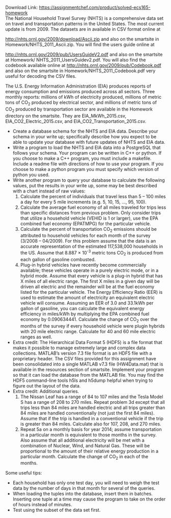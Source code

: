 Download Link: https://assignmentchef.com/product/solved-ecs165-homework
<br>
The National Household Travel Survey (NHTS) is a comprehensive data set on travel and transportation patterns in the United States. The most current update is from 2009. The datasets are in available in CSV format online at

http://nhts.ornl.gov/2009/download/Ascii.zip and also on the smartsite in Homework/NHTS_2011_Ascii.zip. You will find the users guide online at

http://nhts.ornl.gov/2009/pub/UsersGuideV2.pdf  and also on the smartsite at Homework/ NHTS_2011_UsersGuidev2.pdf.  You will also find the codebook available online at http://nhts.ornl.gov/2009/pub/Codebook.pdf and also on the smartsite in Homework/NHTS_2011_Codebook.pdf very useful for decoding the CSV files.

The U.S. Energy Information Administration (EIA) produces reports of energy consumption and emissions produced across all sectors. Three monthly reports: millions of kWh of electricity produced, millions of metric tons of CO<sub>2</sub> produced by electrical sector, and millions of metric tons of CO<sub>2</sub> produced by transportation sector are available in the Homework directory on the smartsite. They are EIA_MkWh_2015.csv, EIA_CO2_Electric_2015.csv, and EIA_CO2_Transportation_2015.csv.

<ul>

 <li>Create a database schema for the NHTS and EIA data. Describe your schema in your write up; specifically describe how you expect to be able to update your database with future updates of NHTS and EIA data.</li>

 <li>Write a program to load the NHTS and EIA data into a PostgreSQL that follows your schema. Your program can be written in C++ or python. If you choose to make a C++ program, you must include a makefile. Include a readme file with directions of how to use your program. If you choose to make a python program you must specify which version of python you used.</li>

 <li>Write another program to query your database to calculate the following values, put the results in your write up, some may be best described with a chart instead of raw values:

  <ol>

   <li>Calculate the percent of individuals that travel less than 5 – 100 miles a day for every 5 mile increments (e.g. 5, 10, 15, …, 95, 100).</li>

   <li>Calculate the average fuel economy of all miles traveled for trips less than specific distances from previous problem. Only consider trips that utilize a household vehicle (VEHID is 1 or larger), use the EPA combined fuel economy (EPATMPG) for the particular vehicle.</li>

   <li>Calculate the percent of transportation CO<sub>2</sub> emissions should be attributed to household vehicles for each month of the survey (3/2008 – 04/2009). For this problem assume that the data is an accurate representation of the estimated 117,538,000 households in the US. Assume that 8.887 × 10<sup>-3</sup> metric tons CO<sub>2</sub> is produced from each gallon of gasoline combusted.</li>

   <li>Plug-in hybrid vehicles have recently become commercially available; these vehicles operate in a purely electric mode, or in a hybrid mode. Assume that every vehicle is a plug-in hybrid that has X miles of all electric range. The first X miles in a given day will be driven all electric and the remainder will be at the fuel economy listed for the particular vehicle. The Energy Efficiency Ratio (EER) is used to estimate the amount of electricity an equivalent electric vehicle will consume. Assuming an EER of 3.0 and 33.1kWh per gallon of gasoline, you can calculate the equivalent energy efficiency in miles/kWh by multiplying the EPA combined fuel economy by 0.090634441. Calculate the change of CO<sub>2</sub> over the months of the survey if every household vehicle were plugin hybrids with 20 mile electric range. Calculate for 40 and 60 mile electric ranges as well.</li>

  </ol></li>

 <li>Extra credit: The Hierarchical Data Format 5 (HDF5) is a file format that makes it possible to manage extremely large and complex data collections. MATLAB’s version 7.3 file format is an HDF5 file with a proprietary header. The CSV files provided for this assignment have been consolidated into a single MATLAB v7.3 file (HW4Data.mat) that is available in the resources section of smartsite. Implement your program so that it can load the database from the MATLAB file. You may find the HDF5 command-line tools h5ls and h5dump helpful when trying to figure out the layout of the data.</li>

 <li>Extra credit: Additional queries.

  <ol>

   <li>The Nissan Leaf has a range of 84 to 107 miles and the Tesla Model S has a range of 208 to 270 miles. Repeat problem 3d except that all trips less than 84 miles are handled electric and all trips greater than 84 miles are handled conventionally (not just the first 84 miles). Assume that if the trip is handled in a conventional vehicle if the trip is greater than 84 miles. Calculate also for 107, 208, and 270 miles.</li>

   <li>Repeat 5a on a monthly basis for year 2014; assume transportation in a particular month is equivalent to those months in the survey. Also assume that all additional electricity will be met with a combination of Nuclear, Wind, and Natural Gas. These will be proportional to the amount of their relative energy production in a particular month. Calculate the change of CO<sub>2</sub> in each of the months.</li>

  </ol></li>

</ul>




Some useful tips:

<ul>

 <li>Each household has only one test day, you will need to weigh the test data by the number of days in that month for several of the queries.</li>

 <li>When loading the tuples into the database, insert them in batches. Inserting one tuple at a time may cause the program to take on the order of hours instead of minutes.</li>

 <li>Test using the subset of the data set first.</li>

</ul>